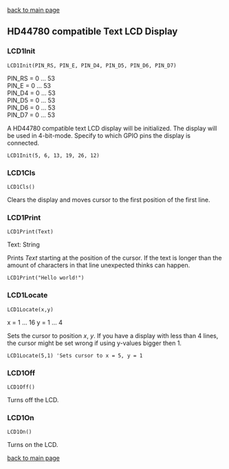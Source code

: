 [back to main page](./index.html)

## HD44780 compatible Text LCD Display

### LCD1Init
```
LCD1Init(PIN_RS, PIN_E, PIN_D4, PIN_D5, PIN_D6, PIN_D7)
```
PIN_RS = 0 ... 53  
PIN_E = 0 ... 53  
PIN_D4 = 0 ... 53  
PIN_D5 = 0 ... 53  
PIN_D6 = 0 ... 53  
PIN_D7 = 0 ... 53

A HD44780 compatible text LCD display will be initialized. The display will be used in 4-bit-mode. Specify to which GPIO pins the display is connected.

```
LCD1Init(5, 6, 13, 19, 26, 12)
```

### LCD1Cls
```
LCD1Cls()
```
Clears the display and moves cursor to the first position of the first line.

### LCD1Print
```
LCD1Print(Text)
```
Text: String

Prints _Text_ starting at the position of the cursor. If the text is longer than the amount of characters in that line unexpected thinks can happen.

```
LCD1Print("Hello world!")
```

### LCD1Locate
```
LCD1Locate(x,y)
```
x = 1 ... 16
y = 1 ... 4

Sets the cursor to position _x_, _y_. If you have a display with less than 4 lines, the cursor might be set wrong if using y-values bigger then 1.

```
LCD1Locate(5,1) 'Sets cursor to x = 5, y = 1
```

### LCD1Off
```
LCD1Off()
```
Turns off the LCD.

### LCD1On
```
LCD1On()
```
Turns on the LCD.


[back to main page](./index.html)
